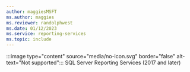 ```yaml
---
author: maggiesMSFT
ms.author: maggies
ms.reviewer: randolphwest
ms.date: 01/12/2023
ms.service: reporting-services
ms.topic: include
---
```

:::image type="content" source="media/no-icon.svg" border="false" alt-text="Not supported"::: SQL Server Reporting Services (2017 and later)
